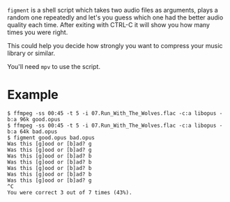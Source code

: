 `figment` is a shell script which takes two audio files as arguments,
plays a random one repeatedly and let's you guess which one had the
better audio quality each time. After exiting with CTRL-C it will show
you how many times you were right.

This could help you decide how strongly you want to compress your music
library or similar.

You'll need `mpv` to use the script.

# Example
```console
$ ffmpeg -ss 00:45 -t 5 -i 07.Run_With_The_Wolves.flac -c:a libopus -b:a 96k good.opus
$ ffmpeg -ss 00:45 -t 5 -i 07.Run_With_The_Wolves.flac -c:a libopus -b:a 64k bad.opus
$ figment good.opus bad.opus
Was this [g]ood or [b]ad? g
Was this [g]ood or [b]ad? g
Was this [g]ood or [b]ad? b
Was this [g]ood or [b]ad? b
Was this [g]ood or [b]ad? b
Was this [g]ood or [b]ad? b
Was this [g]ood or [b]ad? g
^C
You were correct 3 out of 7 times (43%).
```
